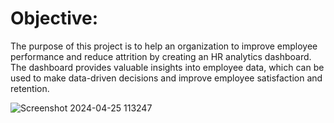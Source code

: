 # Objective:
The purpose of this project is to help an organization to improve employee performance and reduce attrition by creating an HR analytics dashboard. The dashboard provides valuable insights into employee data, which can be used to make data-driven decisions and improve employee satisfaction and retention.




![Screenshot 2024-04-25 113247](https://github.com/yaswanth144/Power-BI-Projects/assets/54733845/4403badb-1aee-4596-9f67-69339a21cc34)
